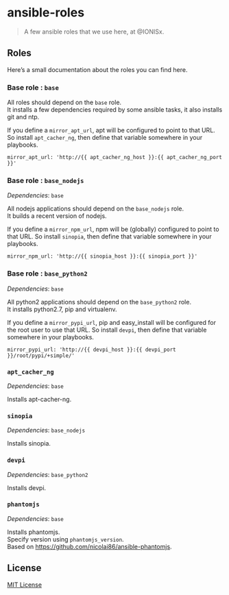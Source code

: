 # ansible-roles

> A few ansible roles that we use here, at @IONISx.

## Roles

Here’s a small documentation about the roles you can find here.


### Base role : `base`

All roles should depend on the `base` role.  
It installs a few dependencies required by some ansible tasks, it also installs git and ntp.

If you define a `mirror_apt_url`, apt will be configured to point to that URL. So install `apt_cacher_ng`, then define that variable somewhere in your playbooks.

    mirror_apt_url: 'http://{{ apt_cacher_ng_host }}:{{ apt_cacher_ng_port }}'


### Base role : `base_nodejs`

*Dependencies*: `base`

All nodejs applications should depend on the `base_nodejs` role.  
It builds a recent version of nodejs.

If you define a `mirror_npm_url`, npm will be (globally) configured to point to that URL. So install `sinopia`, then define that variable somewhere in your playbooks.

    mirror_npm_url: 'http://{{ sinopia_host }}:{{ sinopia_port }}'


### Base role : `base_python2`

*Dependencies*: `base`

All python2 applications should depend on the `base_python2` role.  
It installs python2.7, pip and virtualenv.

If you define a `mirror_pypi_url`, pip and easy_install will be configured for the root user to use that URL. So install `devpi`, then define that variable somewhere in your playbooks.

    mirror_pypi_url: 'http://{{ devpi_host }}:{{ devpi_port }}/root/pypi/+simple/'


### `apt_cacher_ng`

*Dependencies*: `base`

Installs apt-cacher-ng.


### `sinopia`

*Dependencies*: `base_nodejs`

Installs sinopia.


### `devpi`

*Dependencies*: `base_python2`

Installs devpi.

### `phantomjs`

*Dependencies*: `base`

Installs phantomjs.  
Specify version using `phantomjs_version`.  
Based on https://github.com/nicolai86/ansible-phantomjs.


## License
[MIT License](http://en.wikipedia.org/wiki/MIT_License)
